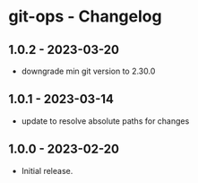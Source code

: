 # git-ops - Changelog

## 1.0.2 - 2023-03-20

- downgrade min git version to 2.30.0

## 1.0.1 - 2023-03-14

- update to resolve absolute paths for changes

## 1.0.0 - 2023-02-20

- Initial release.

